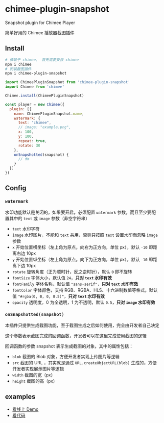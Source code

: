 # chimee-plugin-snapshot
Snapshot plugin for Chimee Player

简单好用的 Chimee 播放器截图插件

## Install

```bash
# 依赖于 chimee， 首先需要安装 chimee
npm i chimee
# 安装截图插件
npm i chimee-plugin-snapshot
```

```javascript
import ChimeePluginSnapshot from 'chimee-plugin-snapshot'
import Chimee from 'chimee'

Chimee.install(ChimeePluginSnapshot)

const player = new Chimee({
  plugin: [{
    name: ChimeePluginSnapshot.name,
    watermark: {
      text: "chimee",
      // image: "example.png",
      x: 100,
      y: 100,
      repeat: true,
      rotate: 30
    },
    onSnapshotted(snapshot) {
      // do
    }
  }]
})
```

## Config

### `watermark`

水印功能默认是关闭的，如果要开启，必须配置 `watermark` 参数，而且至少要配置其中的 `text` 或 `image` 参数（非空字符串）

+ `text` 水印字符
+ `image` 水印图片，不能和 `text` 共用，否则只按照 `text` 设置水印而忽略 `image` 参数
+ `x` 开始位置横坐标（左上角为原点，向右为正方向，单位 px），默认 `-10` 即距离右边 10px
+ `y` 开始位置纵坐标（左上角为原点，向下为正方向，单位 px），默认 `-10` 即距离下边 10px
+ `rotate` 旋转角度（正为顺时针，反之逆时针），默认 `0` 即不旋转
+ `fontSize` 字体大小，默认值 `24`，**只对 `text` 水印有效**
+ `fontFamily` 字体名称，默认值 `"sans-serif"`，**只对 `text` 水印有效**
+ `fontColor` 字体颜色，支持 RGB、RGBA、HLS、十六进制数值等格式，默认值 `"#rgba(0, 0, 0, 0.5)"`，**只对 `text` 水印有效**
+ `opacity` 透明度，0 为全透明，1 为不透明，默认 `0.5`，**只对 `image` 水印有效**

### `onSnapshotted(snapshot)`

本插件只提供生成截图功能，至于截图生成之后如何使用，完全由开发者自己决定

这个参数表示截图完成的回调函数，开发者可以在这里完成使用截图的逻辑

回调函数的参数 snapshot 表示生成截图的对象，其中的属性包括：

+ `blob` 截图的 Blob 对象，方便开发者实现上传图片等逻辑
+ `src` 截图的 URL ，其实就是通过 `URL.createObjectURL(blob)` 生成的，方便开发者实现展示图片等逻辑
+ `width` 截图的宽（px）
+ `height` 截图的高（px）

## examples

+ [看线上 Demo]()
+ [看代码]()
